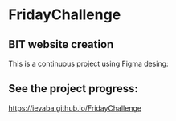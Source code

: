 # FridayChallenge

## BIT website creation

This is a continuous project using Figma desing:

## See the project progress:

https://ievaba.github.io/FridayChallenge
